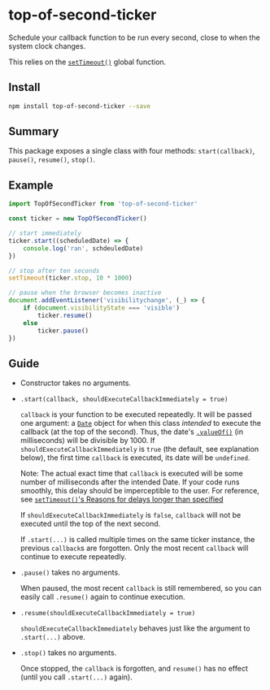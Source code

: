 # top-of-second-ticker

Schedule your callback function to be run every second, close to when the system clock changes.

This relies on the [`setTimeout()`](https://developer.mozilla.org/en-US/docs/Web/API/setTimeout) global function.

## Install

```bash
npm install top-of-second-ticker --save
```

## Summary

This package exposes a single class with four methods: `start(callback)`, `pause()`, `resume()`, `stop()`.

## Example

```js
import TopOfSecondTicker from 'top-of-second-ticker'

const ticker = new TopOfSecondTicker()

// start immediately
ticker.start((scheduledDate) => {
    console.log('ran', schdeuledDate)
})

// stop after ten seconds
setTimeout(ticker.stop, 10 * 1000)

// pause when the browser becomes inactive
document.addEventListener('visibilitychange', (_) => {
    if (document.visibilityState === 'visible')
        ticker.resume()
    else
        ticker.pause()
})
```

## Guide

- Constructor takes no arguments.

- `.start(callback, shouldExecuteCallbackImmediately = true)`

  `callback` is your function to be executed repeatedly. It will be passed one argument: a [`Date`](https://developer.mozilla.org/en-US/docs/Web/JavaScript/Reference/Global_Objects/Date) object for when this class _intended_ to execute the callback (at the top of the second). Thus, the date's [`.valueOf()`](https://developer.mozilla.org/en-US/docs/Web/JavaScript/Reference/Global_Objects/Date/valueOf) (in milliseconds) will be divisible by 1000. If `shouldExecuteCallbackImmediately` is `true` (the default, see explanation below), the first time `callback` is executed, its date will be `undefined`.
  
  Note: The actual exact time that `callback` is executed will be some number of milliseconds after  the intended Date. If your code runs smoothly, this delay should be imperceptible to the user. For reference, see [`setTimeout()`'s Reasons for delays longer than specified](https://developer.mozilla.org/en-US/docs/Web/API/setTimeout#reasons_for_delays_longer_than_specified)

  If `shouldExecuteCallbackImmediately` is `false`, `callback` will not be executed until the top of the next second.

  If `.start(...)` is called multiple times on the same ticker instance, the previous `callback`s are forgotten. Only the most recent `callback` will continue to execute repeatedly.

- `.pause()` takes no arguments.

  When paused, the most recent `callback` is still remembered, so you can easily call `.resume()` again to continue execution.

- `.resume(shouldExecuteCallbackImmediately = true)`
  
  `shouldExecuteCallbackImmediately` behaves just like the argument to `.start(...)` above.

- `.stop()` takes no arguments.
  
  Once stopped, the `callback` is forgotten, and `resume()` has no effect (until you call `.start(...)` again).
